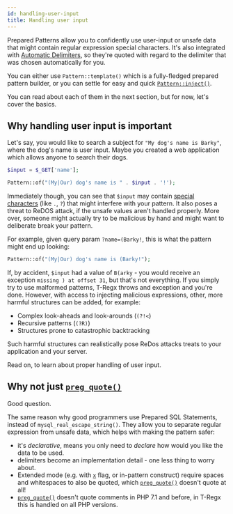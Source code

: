 ```yaml
---
id: handling-user-input
title: Handling user input
---
```


Prepared Patterns allow you to confidently use user-input or unsafe data that might contain regular expression special characters. It's also
integrated with [Automatic Delimiters](delimiters.mdx), so they're quoted with regard to the delimiter that was chosen automatically for
you.

You can either use `Pattern::template()` which is a fully-fledged prepared pattern builder, or you can settle
for easy and quick [`Pattern::inject()`](prepared-patterns.md#with-patterninject).

You can read about each of them in the next section, but for now, let's cover the basics.

## Why handling user input is important

Let's say, you would like to search a subject for `"My dog's name is Barky"`, where the dog's name is user input.
Maybe you created a web application which allows anyone to search their dogs.

```php
$input = $_GET['name'];

Pattern::of("(My|Our) dog's name is " . $input . '!');
```

Immediately though, you can see that `$input` may contain [special characters] (like `.`, `?`) that might interfere with your pattern. It also
poses a threat to ReDOS attack, if the unsafe values aren't handled properly. More over, someone might actually try
to be malicious by hand and might want to deliberate break your pattern.

For example, given query param `?name=(Barky!`, this is what the pattern might end up looking:

```php
Pattern::of("(My|Our) dog's name is (Barky!");
```

If, by accident, `$input` had a value of `B(arky` - you would receive an exception `missing ) at offset 31`, but that's
not everything. If you simply try to use malformed patterns, T-Regx throws and exception and you're done.
However, with access to injecting malicious expressions, other, more harmful structures can be added, for example:

- Complex look-aheads and look-arounds (`(?!<`)
- Recursive patterns (`(?R)`)
- Structures prone to catastrophic backtracking

Such harmful structures can realistically pose ReDos attacks treats to your application and your server.

Read on, to learn about proper handling of user input.

## Why not just [`preg_quote()`]

Good question.

The same reason why good programmers use Prepared SQL Statements, instead of `mysql_real_escape_string()`. They allow you to separate
regular expression from unsafe data, which helps with making the pattern safer:

- it's *declarative*, means you only need to *declare* how would you like the data to be used.
- delimiters become an implementation detail - one less thing to worry about.
- Extended mode (e.g. with [`x`] flag, or in-pattern construct) require spaces and whitespaces to also be quoted, which [`preg_quote()`]
  doesn't quote at all!
- [`preg_quote()`] doesn't quote comments in PHP 7.1 and before, in T-Regx this is handled on all PHP versions.

[`preg_quote()`]: https://www.php.net/manual/en/function.preg-quote.php
[`x`]: https://www.php.net/manual/en/reference.pcre.pattern.modifiers.php
[`mysql_real_escape_string()`]: https://stackoverflow.com/questions/41787064/mysql-real-escape-string-not-working-for-me
[special characters]: https://www.php.net/manual/en/reference.pcre.pattern.syntax.php
